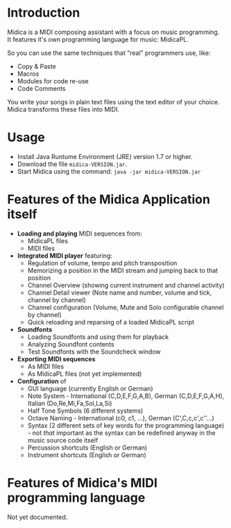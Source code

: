 # Introduction
Midica is a MIDI composing assistant with a focus on music programming.  
It features it's own programming language for music: MidicaPL.

So you can use the same techniques that "real" programmers use, like:
- Copy & Paste
- Macros
- Modules for code re-use
- Code Comments

You write your songs in plain text files using the text editor of your choice. Midica transforms these files into MIDI.

# Usage
- Install Java Runtume Environment (JRE) version 1.7 or higher.
- Download the file `midica-VERSION.jar`.
- Start Midica using the command: `java -jar midica-VERSION.jar`

# Features of the Midica Application itself
- **Loading and playing** MIDI sequences from:
    - MidicaPL files
    - MIDI files
- **Integrated MIDI player** featuring:
    - Regulation of volume, tempo and pitch transposition
    - Memorizing a position in the MIDI stream and jumping back to that position
    - Channel Overview (showing current instrument and channel activity)
    - Channel Detail viewer (Note name and number, volume and tick, channel by channel)
    - Channel configuration (Volume, Mute and Solo configurable channel by channel)
    - Quick reloading and reparsing of a loaded MidicaPL script
- **Soundfonts**
    - Loading Soundfonts and using them for playback
    - Analyzing Soundfont contents
    - Test Soundfonts with the Soundcheck window
- **Exporting MIDI sequences**
    - As MIDI files
    - As MidicaPL files (not yet implemented)
- **Configuration** of
    - GUI language (currently English or German)
    - Note System - International (C,D,E,F,G,A,B), German (C,D,E,F,G,A,H), Italian (Do,Re,Mi,Fa,Sol,La,Si)
    - Half Tone Symbols (6 different systems)
    - Octave Naming - International (c0, c1, ...), German (C',C,c,c',c''...)
    - Syntax (2 different sets of key words for the programming language) - not _that_ important as the syntax can be redefined anyway in the music source code itself
    - Percussion shortcuts (English or German)
    - Instrument shortcuts (English or German)

# Features of Midica's MIDI programming language

Not yet documented.

